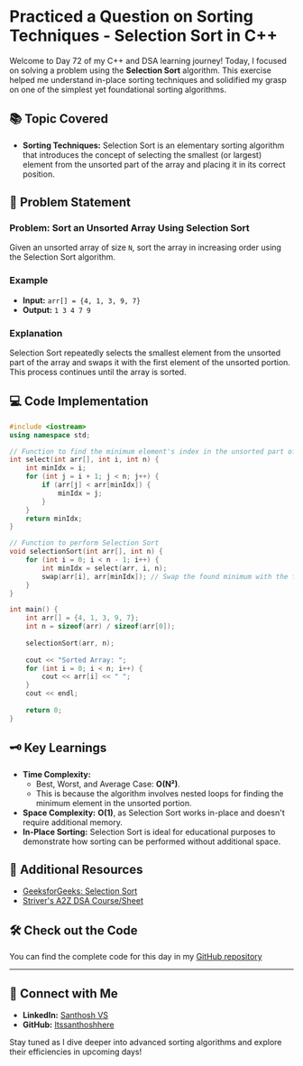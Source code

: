 # Practiced a Question on Sorting Techniques - Selection Sort in C++

Welcome to Day 72 of my C++ and DSA learning journey! Today, I focused on solving a problem using the **Selection Sort** algorithm. This exercise helped me understand in-place sorting techniques and solidified my grasp on one of the simplest yet foundational sorting algorithms.

## 📚 Topic Covered
- **Sorting Techniques:** Selection Sort is an elementary sorting algorithm that introduces the concept of selecting the smallest (or largest) element from the unsorted part of the array and placing it in its correct position.

## 📝 Problem Statement
### Problem: Sort an Unsorted Array Using Selection Sort

Given an unsorted array of size `N`, sort the array in increasing order using the Selection Sort algorithm.

### Example
- **Input:** `arr[] = {4, 1, 3, 9, 7}`
- **Output:** `1 3 4 7 9`

### Explanation
Selection Sort repeatedly selects the smallest element from the unsorted part of the array and swaps it with the first element of the unsorted portion. This process continues until the array is sorted.

## 💻 Code Implementation

```cpp
#include <iostream>
using namespace std;

// Function to find the minimum element's index in the unsorted part of the array
int select(int arr[], int i, int n) {
    int minIdx = i;
    for (int j = i + 1; j < n; j++) {
        if (arr[j] < arr[minIdx]) {
            minIdx = j;
        }
    }
    return minIdx;
}

// Function to perform Selection Sort
void selectionSort(int arr[], int n) {
    for (int i = 0; i < n - 1; i++) {
        int minIdx = select(arr, i, n);
        swap(arr[i], arr[minIdx]); // Swap the found minimum with the first unsorted element
    }
}

int main() {
    int arr[] = {4, 1, 3, 9, 7};
    int n = sizeof(arr) / sizeof(arr[0]);
    
    selectionSort(arr, n);
    
    cout << "Sorted Array: ";
    for (int i = 0; i < n; i++) {
        cout << arr[i] << " ";
    }
    cout << endl;
    
    return 0;
}
```

## 🗝️ Key Learnings
- **Time Complexity:**
  - Best, Worst, and Average Case: **O(N²)**.
  - This is because the algorithm involves nested loops for finding the minimum element in the unsorted portion.
- **Space Complexity:** **O(1)**, as Selection Sort works in-place and doesn't require additional memory.
- **In-Place Sorting:** Selection Sort is ideal for educational purposes to demonstrate how sorting can be performed without additional space.

## 🔗 Additional Resources
- [GeeksforGeeks: Selection Sort](https://www.geeksforgeeks.org/problems/selection-sort/1?utm_source=youtube&utm_medium=collab_striver_ytdescription&utm_campaign=selection-sort)
- [Striver's A2Z DSA Course/Sheet](https://takeuforward.org/strivers-a2z-dsa-course/strivers-a2z-dsa-course-sheet-2)

## 🛠️ Check out the Code
You can find the complete code for this day in my [GitHub repository]([https://github.com/Itssanthoshhere/Data-Structures-and-Algorithms/tree/main/C%2B%2B%20with%20DSA-learning-journey/Day72%20-%20Sorting%20Techniques%20-%20Sorting-I%20-%20Selection%20Sort/C%2B%2B%20Practice%20Questions%20-%20Selection%20Sort](https://github.com/Itssanthoshhere/Data-Structures-and-Algorithms/blob/main/C%2B%2B%20with%20DSA-learning-journey/Day72%20-%20Sorting%20Techniques%20-%20Sorting-I%20-%20Selection%20Sort/Selection_Sort.cpp))

---

## 🔗 Connect with Me
- **LinkedIn:** [Santhosh VS](https://www.linkedin.com/in/thesanthoshvs/)
- **GitHub:** [Itssanthoshhere](https://github.com/Itssanthoshhere)

Stay tuned as I dive deeper into advanced sorting algorithms and explore their efficiencies in upcoming days!
